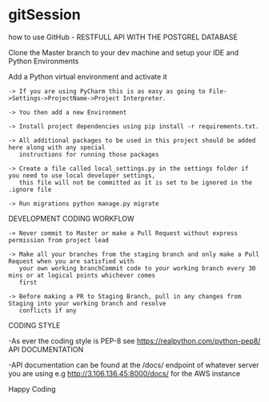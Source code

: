 # gitSession
how to use GitHub - RESTFULL API WITH THE POSTGREL DATABASE


Clone the Master branch to your dev machine and setup your IDE and Python Environments

Add a Python virtual environment and activate it

    -> If you are using PyCharm this is as easy as going to File->Settings->ProjectName->Project Interpreter.
    
    -> You then add a new Environment
    
    -> Install project dependencies using pip install -r requirements.txt.
    
    -> All additional packages to be used in this project should be added here along with any special 
       instructions for running those packages
      
    -> Create a file called local_settings.py in the settings folder if you need to use local developer settings,
       this file will not be committed as it is set to be ignored in the .ignore file
    
    -> Run migrations python manage.py migrate
    
DEVELOPMENT
CODING WORKFLOW

    -> Never commit to Master or make a Pull Request without express permission from project lead
    
    -> Make all your branches from the staging branch and only make a Pull Request when you are satisfied with 
       your own working branchCommit code to your working branch every 30 mins or at logical points whichever comes 
       first
      
    -> Before making a PR to Staging Branch, pull in any changes from Staging into your working branch and resolve 
       conflicts if any

CODING STYLE

-As ever the coding style is PEP-8 see https://realpython.com/python-pep8/
API DOCUMENTATION

-API documentation can be found at the /docs/ endpoint of whatever server you are using e.g http://3.106.136.45:8000/docs/ for the AWS instance

Happy Coding

